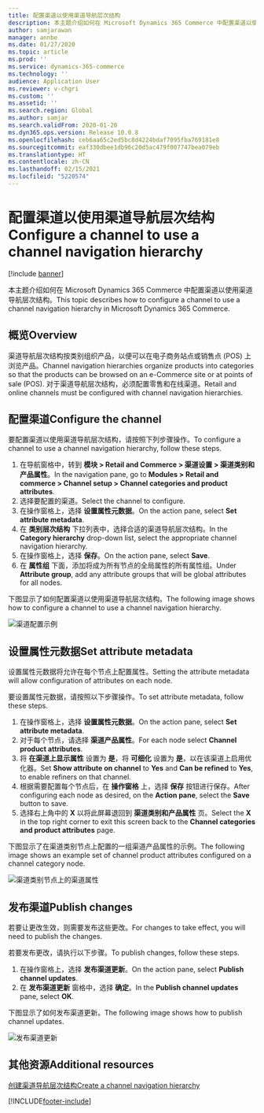```yaml
---
title: 配置渠道以使用渠道导航层次结构
description: 本主题介绍如何在 Microsoft Dynamics 365 Commerce 中配置渠道以使用渠道导航层次结构。
author: samjarawan
manager: annbe
ms.date: 01/27/2020
ms.topic: article
ms.prod: ''
ms.service: dynamics-365-commerce
ms.technology: ''
audience: Application User
ms.reviewer: v-chgri
ms.custom: ''
ms.assetid: ''
ms.search.region: Global
ms.author: samjar
ms.search.validFrom: 2020-01-20
ms.dyn365.ops.version: Release 10.0.8
ms.openlocfilehash: ceb6aa65c2ed5bc8d4224bdaf7095fba769181e8
ms.sourcegitcommit: eaf330dbee1db96c20d5ac479f007747bea079eb
ms.translationtype: HT
ms.contentlocale: zh-CN
ms.lasthandoff: 02/15/2021
ms.locfileid: "5220574"
---
```

# <a name="configure-a-channel-to-use-a-channel-navigation-hierarchy"></a><span data-ttu-id="5063c-103">配置渠道以使用渠道导航层次结构</span><span class="sxs-lookup"><span data-stu-id="5063c-103">Configure a channel to use a channel navigation hierarchy</span></span>


[!include [banner](includes/banner.md)]

<span data-ttu-id="5063c-104">本主题介绍如何在 Microsoft Dynamics 365 Commerce 中配置渠道以使用渠道导航层次结构。</span><span class="sxs-lookup"><span data-stu-id="5063c-104">This topic describes how to configure a channel to use a channel navigation hierarchy in Microsoft Dynamics 365 Commerce.</span></span>

## <a name="overview"></a><span data-ttu-id="5063c-105">概览</span><span class="sxs-lookup"><span data-stu-id="5063c-105">Overview</span></span>

<span data-ttu-id="5063c-106">渠道导航层次结构按类别组织产品，以便可以在电子商务站点或销售点 (POS) 上浏览产品。</span><span class="sxs-lookup"><span data-stu-id="5063c-106">Channel navigation hierarchies organize products into categories so that the products can be browsed on an e-Commerce site or at points of sale (POS).</span></span> <span data-ttu-id="5063c-107">对于渠道导航层次结构，必须配置零售和在线渠道。</span><span class="sxs-lookup"><span data-stu-id="5063c-107">Retail and online channels must be configured with channel navigation hierarchies.</span></span>

## <a name="configure-the-channel"></a><span data-ttu-id="5063c-108">配置渠道</span><span class="sxs-lookup"><span data-stu-id="5063c-108">Configure the channel</span></span>

<span data-ttu-id="5063c-109">要配置渠道以使用渠道导航层次结构，请按照下列步骤操作。</span><span class="sxs-lookup"><span data-stu-id="5063c-109">To configure a channel to use a channel navigation hierarchy, follow these steps.</span></span>

1. <span data-ttu-id="5063c-110">在导航窗格中，转到 **模块 \> Retail and Commerce \> 渠道设置 \> 渠道类别和产品属性**。</span><span class="sxs-lookup"><span data-stu-id="5063c-110">In the navigation pane, go to **Modules \> Retail and commerce \> Channel setup \> Channel categories and product attributes**.</span></span>
1. <span data-ttu-id="5063c-111">选择要配置的渠道。</span><span class="sxs-lookup"><span data-stu-id="5063c-111">Select the channel to configure.</span></span>
1. <span data-ttu-id="5063c-112">在操作窗格上，选择 **设置属性元数据**。</span><span class="sxs-lookup"><span data-stu-id="5063c-112">On the action pane, select **Set attribute metadata**.</span></span>
1. <span data-ttu-id="5063c-113">在 **类别层次结构** 下拉列表中，选择合适的渠道导航层次结构。</span><span class="sxs-lookup"><span data-stu-id="5063c-113">In the **Category hierarchy** drop-down list, select the appropriate channel navigation hierarchy.</span></span>
1. <span data-ttu-id="5063c-114">在操作窗格上，选择 **保存**。</span><span class="sxs-lookup"><span data-stu-id="5063c-114">On the action pane, select **Save**.</span></span>
1. <span data-ttu-id="5063c-115">在 **属性组** 下面，添加将成为所有节点的全局属性的所有属性组。</span><span class="sxs-lookup"><span data-stu-id="5063c-115">Under **Attribute group**, add any attribute groups that will be global attributes for all nodes.</span></span>

<span data-ttu-id="5063c-116">下图显示了如何配置渠道以使用渠道导航层次结构。</span><span class="sxs-lookup"><span data-stu-id="5063c-116">The following image shows how to configure a channel to use a channel navigation hierarchy.</span></span>

![渠道配置示例](media/configure-channel-hierarchy-1.png)

## <a name="set-attribute-metadata"></a><span data-ttu-id="5063c-118">设置属性元数据</span><span class="sxs-lookup"><span data-stu-id="5063c-118">Set attribute metadata</span></span>

<span data-ttu-id="5063c-119">设置属性元数据将允许在每个节点上配置属性。</span><span class="sxs-lookup"><span data-stu-id="5063c-119">Setting the attribute metadata will allow configuration of attributes on each node.</span></span>

<span data-ttu-id="5063c-120">要设置属性元数据，请按照以下步骤操作。</span><span class="sxs-lookup"><span data-stu-id="5063c-120">To set attribute metadata, follow these steps.</span></span>

1. <span data-ttu-id="5063c-121">在操作窗格上，选择 **设置属性元数据**。</span><span class="sxs-lookup"><span data-stu-id="5063c-121">On the action pane, select **Set attribute metadata**.</span></span>
1. <span data-ttu-id="5063c-122">对于每个节点，请选择 **渠道产品属性**。</span><span class="sxs-lookup"><span data-stu-id="5063c-122">For each node select **Channel product attributes**.</span></span>
1. <span data-ttu-id="5063c-123">将 **在渠道上显示属性** 设置为 **是**，将 **可细化** 设置为 **是**，以在该渠道上启用优化器。</span><span class="sxs-lookup"><span data-stu-id="5063c-123">Set **Show attribute on channel** to **Yes** and **Can be refined** to **Yes**, to enable refiners on that channel.</span></span>
1. <span data-ttu-id="5063c-124">根据需要配置每个节点后，在 **操作窗格** 上，选择 **保存** 按钮进行保存。</span><span class="sxs-lookup"><span data-stu-id="5063c-124">After configuring each node as desired, on the **Action pane**, select the **Save** button to save.</span></span>
1. <span data-ttu-id="5063c-125">选择右上角中的 **X** 以将此屏幕退回到 **渠道类别和产品属性** 页。</span><span class="sxs-lookup"><span data-stu-id="5063c-125">Select the **X** in the top right corner to exit this screen back to the **Channel categories and product attributes** page.</span></span>

<span data-ttu-id="5063c-126">下图显示了在渠道类别节点上配置的一组渠道产品属性的示例。</span><span class="sxs-lookup"><span data-stu-id="5063c-126">The following image shows an example set of channel product attributes configured on a channel category node.</span></span>

![渠道类别节点上的渠道属性](media/configure-channel-hierarchy-2.png)

## <a name="publish-changes"></a><span data-ttu-id="5063c-128">发布渠道</span><span class="sxs-lookup"><span data-stu-id="5063c-128">Publish changes</span></span>

<span data-ttu-id="5063c-129">若要让更改生效，则需要发布这些更改。</span><span class="sxs-lookup"><span data-stu-id="5063c-129">For changes to take effect, you will need to publish the changes.</span></span>

<span data-ttu-id="5063c-130">若要发布更改，请执行以下步骤。</span><span class="sxs-lookup"><span data-stu-id="5063c-130">To publish changes, follow these steps.</span></span>

1. <span data-ttu-id="5063c-131">在操作窗格上，选择 **发布渠道更新**。</span><span class="sxs-lookup"><span data-stu-id="5063c-131">On the action pane, select **Publish channel updates**.</span></span>
1. <span data-ttu-id="5063c-132">在 **发布渠道更新** 窗格中，选择 **确定**。</span><span class="sxs-lookup"><span data-stu-id="5063c-132">In the **Publish channel updates** pane, select **OK**.</span></span>

<span data-ttu-id="5063c-133">下图显示了如何发布渠道更新。</span><span class="sxs-lookup"><span data-stu-id="5063c-133">The following image shows how to publish channel updates.</span></span>

![发布渠道更新](media/configure-channel-hierarchy-3.png)

## <a name="additional-resources"></a><span data-ttu-id="5063c-135">其他资源</span><span class="sxs-lookup"><span data-stu-id="5063c-135">Additional resources</span></span>

[<span data-ttu-id="5063c-136">创建渠道导航层次结构</span><span class="sxs-lookup"><span data-stu-id="5063c-136">Create a channel navigation hierarchy</span></span>](create-channel-hierarchy.md)




[!INCLUDE[footer-include](../includes/footer-banner.md)]